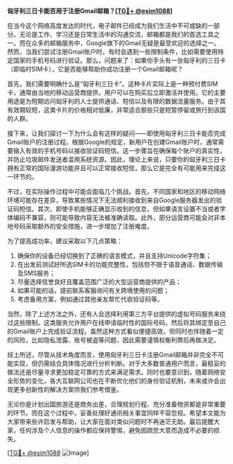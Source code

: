 **匈牙利三日卡能否用于注册Gmail邮箱？[[TG💪+ @esim1088](https://t.me/s/esim1088)]**

在当今这个网络高度发达的时代，电子邮件已经成为我们生活中不可或缺的一部分。无论是工作、学习还是日常生活中的沟通交流，邮箱都是我们的首选工具之一。而在众多的邮箱服务中，Google旗下的Gmail无疑是最受欢迎的选择之一。然而，当我们尝试注册Gmail账户时，有时会遇到一些限制条件，比如需要使用特定国家的手机号码进行验证。那么，问题来了：如果你手头有一张匈牙利的三日卡（即临时SIM卡），它是否能够帮助你成功注册一个Gmail邮箱呢？

首先，我们需要明确什么是“匈牙利三日卡”。这种卡片实际上是一种预付费SIM卡，通常由当地的移动运营商提供，用户可以在购买后立即激活并使用。它的主要用途是为短期访问匈牙利的人士提供通话、短信以及有限的数据流量服务。由于其有效期较短，这类卡片的价格相对低廉，非常适合那些只是短暂停留或旅行到该国的人群。

接下来，让我们探讨一下为什么会有这样的疑问——即使用匈牙利三日卡能否完成Gmail账户的注册过程。根据Google的规定，新用户在创建Gmail账户时，通常需要输入有效的手机号码以接收验证码短信。这一步骤旨在确保每个账户的真实性，并防止垃圾邮件发送者滥用系统资源。因此，理论上来说，只要你的匈牙利三日卡拥有正常的国际漫游功能并且可以正常接收短信，那么它是完全有可能用来完成这一环节的。

不过，在实际操作过程中可能会面临几个挑战。首先，不同国家和地区的移动网络环境可能存在差异，导致某些情况下无法顺利接收到来自Google服务器发出的验证码短信。其次，即使手机能够正确显示收到的信息，但如果语言设置不当或者字体编码不兼容，则可能导致内容无法被准确读取。此外，部分运营商可能会对非本地号码采取额外的安全措施，进一步增加了注册难度。

为了提高成功率，建议采取以下几点策略：

1. 确保你的设备已经切换到了正确的语言模式，并且支持Unicode字符集；
2. 在出发前测试好所选SIM卡的功能完整性，包括但不限于语音通话、数据传输及SMS服务；
3. 尽量选择信誉良好且覆盖范围广泛的大型运营商提供的产品；
4. 如果可能的话，提前联系客服询问有关跨境使用的问题；
5. 考虑备用方案，例如通过其他亲友帮忙代收验证码等。

当然，除了上述方法之外，还有人会选择利用第三方平台提供的虚拟号码服务来绕过这些限制。这类服务允许用户在线申请临时性的国际号码，然后将其绑定至自己的Gmail账户上完成验证流程。虽然这种方式看似便捷高效，但同时也伴随着一定的风险，比如隐私泄露、账号被盗等问题，因此需要谨慎权衡利弊后再做决定。

综上所述，尽管从技术角度而言，使用匈牙利三日卡注册Gmail邮箱并非完全不可能实现，但仍需结合具体情况进行分析判断。对于大多数普通用户而言，最稳妥的做法还是尽量寻求更加稳定可靠的方式来满足需求。同时也要意识到，随着网络安全形势的变化，各大互联网公司也在不断优化他们的身份验证机制，未来或许会出现更多创新性的解决方案供我们参考借鉴。

无论你是计划出国旅游还是商务出差，合理规划行程、充分准备物资都是非常重要的环节。而在这个过程中，妥善处理好通讯相关事宜同样不容忽视。希望本文能为大家带来些许启发与帮助，让大家在面对类似问题时不再迷茫无助。最后提醒大家，任何涉及个人信息的操作都应保持警惕，避免因疏忽大意而造成不必要的损失。

[[TG💪+ @esim1088](https://t.me/s/esim1088) ![Image](https://i.postimg.cc/4NQfJmqS/Snipaste-2025-05-13-00-14-12.png)]